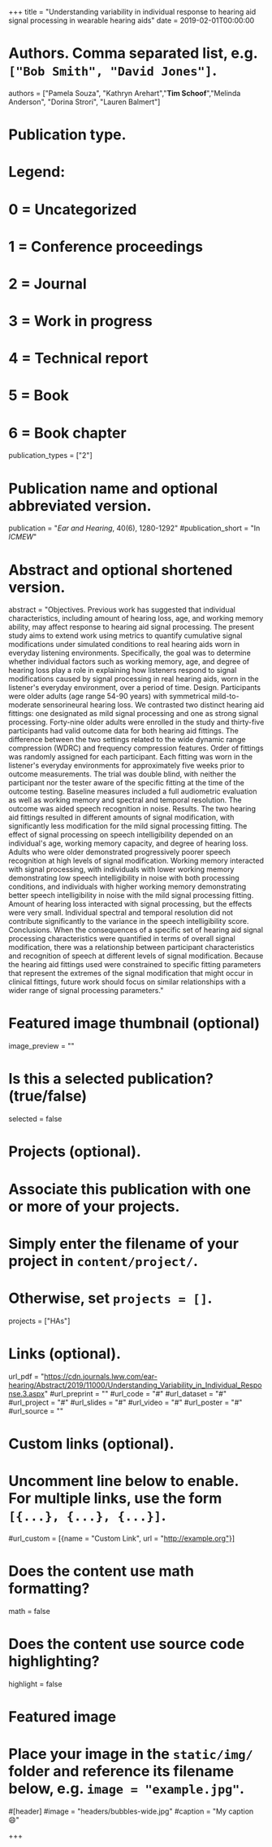 +++
title = "Understanding variability in individual response to hearing aid signal processing in wearable hearing aids"
date = 2019-02-01T00:00:00

# Authors. Comma separated list, e.g. `["Bob Smith", "David Jones"]`.
authors = ["Pamela Souza", "Kathryn Arehart","**Tim Schoof**","Melinda Anderson", "Dorina Strori", "Lauren Balmert"]

# Publication type.
# Legend:
# 0 = Uncategorized
# 1 = Conference proceedings
# 2 = Journal
# 3 = Work in progress
# 4 = Technical report
# 5 = Book
# 6 = Book chapter
publication_types = ["2"]

# Publication name and optional abbreviated version.
publication = "*Ear and Hearing*, 40(6), 1280-1292"
#publication_short = "In *ICMEW*"

# Abstract and optional shortened version.
abstract = "Objectives. Previous work has suggested that individual characteristics, including amount of hearing loss, age, and working memory ability, may affect response to hearing aid signal processing.  The present study aims to extend work using metrics to quantify cumulative signal modifications under simulated conditions to real hearing aids worn in everyday listening environments.  Specifically, the goal was to determine whether individual factors such as working memory, age, and degree of hearing loss play a role in explaining how listeners respond to signal modifications caused by signal processing in real hearing aids, worn in the listener's everyday environment, over a period of time. Design. Participants were older adults (age range 54-90 years) with symmetrical mild-to-moderate sensorineural hearing loss.  We contrasted two distinct hearing aid fittings: one designated as mild signal processing and one as strong signal processing.  Forty-nine older adults were enrolled in the study and thirty-five participants had valid outcome data for both hearing aid fittings. The difference between the two settings related to the wide dynamic range compression (WDRC) and frequency compression features. Order of fittings was randomly assigned for each participant.  Each fitting was worn in the listener's everyday environments for approximately five weeks prior to outcome measurements. The trial was double blind, with neither the participant nor the tester aware of the specific fitting at the time of the outcome testing. Baseline measures included a full audiometric evaluation as well as working memory and spectral and temporal resolution.  The outcome was aided speech recognition in noise. Results. The two hearing aid fittings resulted in different amounts of signal modification, with significantly less modification for the mild signal processing fitting.  The effect of signal processing on speech intelligibility depended on an individual's age, working memory capacity, and degree of hearing loss. Adults who were older demonstrated progressively poorer speech recognition at high levels of signal modification.  Working memory interacted with signal processing, with individuals with lower working memory demonstrating low speech intelligibility in noise with both processing conditions, and individuals with higher working memory demonstrating better speech intelligibility in noise with the mild signal processing fitting.  Amount of hearing loss interacted with signal processing, but the effects were very small.  Individual spectral and temporal resolution did not contribute significantly to the variance in the speech intelligibility score. Conclusions. When the consequences of a specific set of hearing aid signal processing characteristics were quantified in terms of overall signal modification, there was a relationship between participant characteristics and recognition of speech at different levels of signal modification.  Because the hearing aid fittings used were constrained to specific fitting parameters that represent the extremes of the signal modification that might occur in clinical fittings, future work should focus on similar relationships with a wider range of signal processing parameters."

# Featured image thumbnail (optional)
image_preview = ""

# Is this a selected publication? (true/false)
selected = false

# Projects (optional).
#   Associate this publication with one or more of your projects.
#   Simply enter the filename of your project in `content/project/`.
#   Otherwise, set `projects = []`.
projects = ["HAs"]

# Links (optional).
url_pdf = "https://cdn.journals.lww.com/ear-hearing/Abstract/2019/11000/Understanding_Variability_in_Individual_Response.3.aspx"
#url_preprint = ""
#url_code = "#"
#url_dataset = "#"
#url_project = "#"
#url_slides = "#"
#url_video = "#"
#url_poster = "#"
#url_source = ""

# Custom links (optional).
#   Uncomment line below to enable. For multiple links, use the form `[{...}, {...}, {...}]`.
#url_custom = [{name = "Custom Link", url = "http://example.org"}]

# Does the content use math formatting?
math = false

# Does the content use source code highlighting?
highlight = false

# Featured image
# Place your image in the `static/img/` folder and reference its filename below, e.g. `image = "example.jpg"`.
#[header]
#image = "headers/bubbles-wide.jpg"
#caption = "My caption :smile:"

+++

